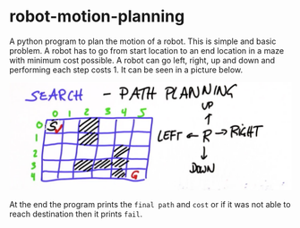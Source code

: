 # robot-motion-planning
A python program to plan the motion of a robot. This is simple and basic problem. A robot has to go from start location to an end location in a maze with minimum cost possible. A robot can go left, right, up and down and performing each step costs 1. It can be seen in a picture below.

![visualization.png](visualization.png)

At the end the program prints the `final path` and `cost` or if it was not able to reach destination then it prints `fail`.
